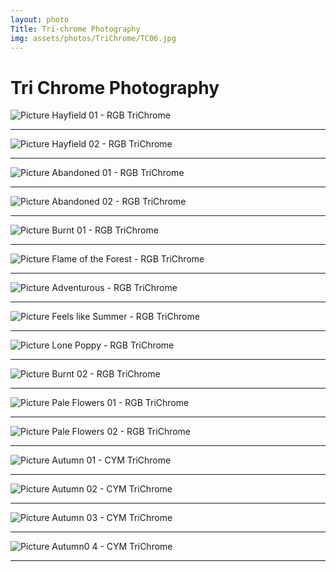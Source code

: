 ```yaml
---
layout: photo
Title: Tri-chrome Photography
img: assets/photos/TriChrome/TC06.jpg
---
```

# Tri Chrome Photography

![Picture](/assets/photos/TriChrome/TC01.jpg)
 Hayfield 01 - RGB TriChrome

---

![Picture](/assets/photos/TriChrome/TC02.jpg)
 Hayfield 02 - RGB TriChrome

---

![Picture](/assets/photos/TriChrome/TC03.jpg)
 Abandoned 01 - RGB TriChrome

---

![Picture](/assets/photos/TriChrome/TC05.jpg)
 Abandoned 02 - RGB TriChrome

---

![Picture](/assets/photos/TriChrome/TC04.jpg)
 Burnt 01 - RGB TriChrome

---

![Picture](/assets/photos/TriChrome/TC06.jpg)
 Flame of the Forest - RGB TriChrome

---

![Picture](/assets/photos/TriChrome/TC07.jpg)
 Adventurous - RGB TriChrome

---

![Picture](/assets/photos/TriChrome/TC08.jpg)
 Feels like Summer - RGB TriChrome

---

![Picture](/assets/photos/TriChrome/TC09.jpg)
 Lone Poppy - RGB TriChrome

---

![Picture](/assets/photos/TriChrome/TC10.jpg)
 Burnt 02 - RGB TriChrome

---

![Picture](/assets/photos/TriChrome/TC11.jpg)
 Pale Flowers 01 - RGB TriChrome

---

![Picture](/assets/photos/TriChrome/TC12.jpg)
 Pale Flowers 02 - RGB TriChrome

---

![Picture](/assets/photos/TriChrome/TC13.jpg)
 Autumn 01 - CYM TriChrome

---

![Picture](/assets/photos/TriChrome/TC14.jpg)
 Autumn 02 - CYM TriChrome

---

![Picture](/assets/photos/TriChrome/TC15.jpg)
 Autumn 03 - CYM TriChrome

---
![Picture](/assets/photos/TriChrome/TC16.jpg)
 Autumn0 4 - CYM TriChrome

---
